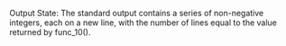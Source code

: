 Output State: The standard output contains a series of non-negative integers, each on a new line, with the number of lines equal to the value returned by func_10().